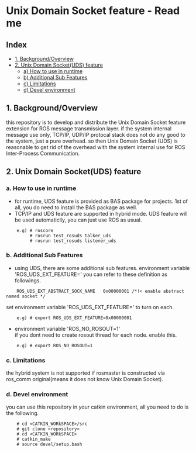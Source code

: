 # Unix Domain Socket feature - Read me

## Index
- [1. Background/Overview](#1-backgroundoverview)
- [2. Unix Domain Socket(UDS) feature](#2-unix-domain-socketuds-feature)
  * [a) How to use in runtime](#a-how-to-use-in-runtime)
  * [b) Additional Sub Features](#b-additional-sub-features)
  * [c) Limitations](#c-limitations)
  * [d) Devel environment](#d-devel-environment)

## 1. Background/Overview

 this repository is to develop and distribute the Unix Domain Socket
 feature extension for ROS message transmission layer. if the system
 internal message use only, TCP/IP, UDP/IP protocal stack does not do
 any good to the system, just a pure overhead. so then Unix Domain
 Socket (UDS) is reasonable to get rid of the overhead with the system
 internal use for ROS Inter-Process Communication.

## 2. Unix Domain Socket(UDS) feature

### a. How to use in runtime

- for runtime, UDS feature is provided as BAS package for projects.
  1st of all, you do need to install the BAS package as well.
- TCP/IP and UDS feature are supported in hybrid mode.
  UDS feature will be used automaticlly, you can just use ROS as usual.
```console
    e.g) # roscore
         # rosrun test_rosuds talker_uds
         # rosrun test_rosuds listener_uds
```

### b. Additional Sub Features

- using UDS, there are some additional sub features.
  environment variable 'ROS_UDS_EXT_FEATURE=<Hexadecimal>'
  you can refer to these definition as followings.
```
    ROS_UDS_EXT_ABSTRACT_SOCK_NAME   0x00000001 /*!< enable abstract named socket */
```
  set environment variable 'ROS_UDS_EXT_FEATURE=<Hexadecimal>' to turn on each.
```console
    e.g) # export ROS_UDS_EXT_FEATURE=0x00000001
```
- environment variable 'ROS_NO_ROSOUT=1' </br>
  if you dont need to create rosout thread for each node. enable this.
```console
    e.g) # export ROS_NO_ROSOUT=1
```

### c. Limitations

the hybrid system is not supported if rosmaster is constructed via
ros_comm original(means it does not know Unix Domain Socket).

### d. Devel environment

you can use this repository in your catkin environment, all you need to
do is the following.
```console
    # cd <CATKIN_WORkSPACE>/src
    # git clone <repository>
    # cd <CATKIN_WORkSPACE>
    # catkin_make
    # source devel/setup.bash
```
